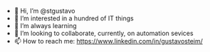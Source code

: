 - 👋 Hi, I’m @stgustavo
- 👀 I’m interested in a hundred of IT things
- 🌱 I’m always learning
- 💞️ I’m looking to collaborate, currently, on automation sevices
- 📫 How to reach me: https://www.linkedin.com/in/gustavosteim/

<!---
stgustavo/stgustavo is a ✨ special ✨ repository because its `README.md` (this file) appears on your GitHub profile.
You can click the Preview link to take a look at your changes.
--->
